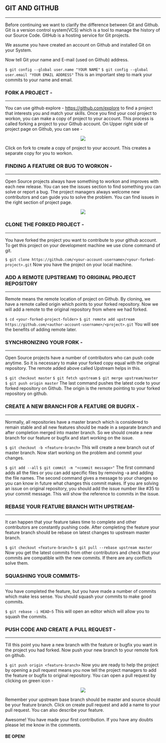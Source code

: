 ## GIT AND GITHUB

---

Before continuing we want to clarify the difference between Git and Github. Git
is a version control system(VCS) which is a tool to manage the history of our
Source Code. GitHub is a hosting service for Git projects.

We assume you have created an account on Github and installed Git on your
System.

Now tell Git your name and E-mail (used on Github) address.

`$ git config --global user.name "YOUR NAME"`
`$ git config --global user.email "YOUR EMAIL ADDRESS"` This is an important
step to mark your commits to your name and email.

### FORK A PROJECT -

---

You can use github explore - https://github.com/explore to find a project that
interests you and match your skills. Once you find your cool project to workon,
you can make a copy of project to your account. This process is called forking a
project to your Github account. On Upper right side of project page on Github,
you can see -

<p align="center">  <img  src="https://i.imgur.com/P0n6f97.png">  </p>

Click on fork to create a copy of project to your account. This creates a
separate copy for you to workon.

### FINDING A FEATURE OR BUG TO WORKON -

---

Open Source projects always have something to workon and improves with each new
release. You can see the issues section to find something you can solve or
report a bug. The project managers always welcome new contributors and can guide
you to solve the problem. You can find issues in the right section of project
page.

<p align="center">  <img  src="https://i.imgur.com/czVjpS7.png">  </p>

### CLONE THE FORKED PROJECT -

---

You have forked the project you want to contribute to your github account. To
get this project on your development machine we use clone command of git.

`$ git clone https://github.com/<your-account-username>/<your-forked-project>.git`
Now you have the project on your local machine.

### ADD A REMOTE (UPSTREAM) TO ORIGINAL PROJECT REPOSITORY

---

Remote means the remote location of project on Github. By cloning, we have a
remote called origin which points to your forked repository. Now we will add a
remote to the original repository from where we had forked.

`$ cd <your-forked-project-folder>`
`$ git remote add upstream https://github.com/<author-account-username>/<project>.git`
You will see the benefits of adding remote later.

### SYNCHRONIZING YOUR FORK -

---

Open Source projects have a number of contributors who can push code anytime. So
it is necessary to make your forked copy equal with the original repository. The
remote added above called Upstream helps in this.

`$ git checkout master` `$ git fetch upstream` `$ git merge upstream/master`
`$ git push origin master` The last command pushes the latest code to your
forked repository on Github. The origin is the remote pointing to your forked
repository on github.

### CREATE A NEW BRANCH FOR A FEATURE OR BUGFIX -

---

Normally, all repositories have a master branch which is considered to remain
stable and all new features should be made in a separate branch and after
completion merged into master branch. So we should create a new branch for our
feature or bugfix and start working on the issue.

`$ git checkout -b <feature-branch>` This will create a new branch out of master
branch. Now start working on the problem and commit your changes.

`$ git add --all` `$ git commit -m "<commit message>"` The first command adds
all the files or you can add specific files by removing -a and adding the file
names. The second command gives a message to your changes so you can know in
future what changes this commit makes. If you are solving an issue on original
repository, you should add the issue number like #35 to your commit message.
This will show the reference to commits in the issue.

### REBASE YOUR FEATURE BRANCH WITH UPSTREAM-

---

It can happen that your feature takes time to complete and other contributors
are constantly pushing code. After completing the feature your feature branch
should be rebase on latest changes to upstream master branch.

`$ git checkout <feature-branch>` `$ git pull --rebase upstream master` Now you
get the latest commits from other contributors and check that your commits are
compatible with the new commits. If there are any conflicts solve them.

### SQUASHING YOUR COMMITS-

---

You have completed the feature, but you have made a number of commits which make
less sense. You should squash your commits to make good commits.

`$ git rebase -i HEAD~5` This will open an editor which will allow you to squash
the commits.

### PUSH CODE AND CREATE A PULL REQUEST -

---

Till this point you have a new branch with the feature or bugfix you want in the
project you had forked. Now push your new branch to your remote fork on github.

`$ git push origin <feature-branch>` Now you are ready to help the project by
opening a pull request means you now tell the project managers to add the
feature or bugfix to original repository. You can open a pull request by
clicking on green icon -

<p align="center">  <img  src="https://i.imgur.com/aGaqAD5.png">  </p>

Remember your upstream base branch should be master and source should be your
feature branch. Click on create pull request and add a name to your pull
request. You can also describe your feature.

Awesome! You have made your first contribution. If you have any doubts please
let me know in the comments.

#### BE OPEN!

